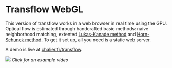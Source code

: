 # Transflow WebGL

This version of transflow works in a web browser in real time using the GPU. Optical flow is estimated through handcrafted basic methods: naive neighborhood matching, extented [Lukas-Kanade method](https://en.wikipedia.org/wiki/Lucas%E2%80%93Kanade_method) and [Horn-Schunck method](https://en.wikipedia.org/wiki/Horn%E2%80%93Schunck_method). To get it set up, all you need is a static web server.

A demo is live at [chalier.fr/transflow](https://chalier.fr/transflow/).

[![](https://drive.chalier.fr/protected/transflow/www.jpg)](https://drive.chalier.fr/protected/transflow/www.mp4)
*Click for an example video*